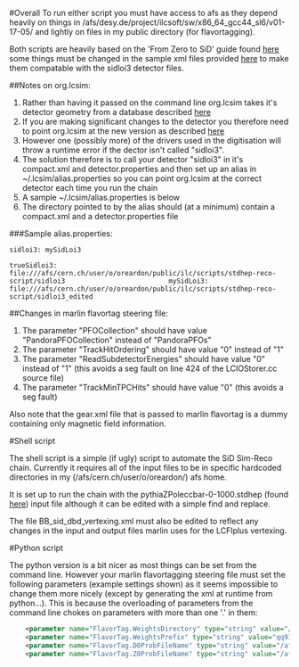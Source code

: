 #Overall
To run either script you must have access to afs as they depend heavily on things in /afs/desy.de/project/ilcsoft/sw/x86_64_gcc44_sl6/v01-17-05/ and lightly on files in my public directory (for flavortagging).

Both scripts are heavily based on the 'From Zero to SiD' guide found [here](https://confluence.slac.stanford.edu/display/~stanitz/From+Zero+to+SiD+-+Running+Sim+Reco) some things  must be changed in the sample xml files provided [here](https://svnsrv.desy.de/viewvc/marlinreco/ILDConfig/trunk/LCFIPlusConfig/steer/) to make them compatable with the sidloi3 detector files. 

##Notes on org.lcsim:
1. Rather than having it passed on the command line org.lcsim takes it's detector geometry from a database described [here](https://confluence.slac.stanford.edu/display/ilc/Conditions+Database+Overview)
2. If you are making significant changes to the detector you therefore need to point org.lcsim at the new version as described [here](https://confluence.slac.stanford.edu/display/ilc/Creating+a+New+Detector+Description)
3. However one (possibly more) of the drivers used in the digitisation will throw a runtime error if the dector isn't called "sidloi3".
4. The solution therefore is to call your detector "sidloi3" in it's compact.xml and detector.properties and then set up an alias in ~/.lcsim/alias.properties so you can point org.lcsim at the correct detector each time you run the chain
5. A sample ~/.lcsim/alias.properties is below
6. The directory pointed to by the alias should (at a minimum) contain a compact.xml and a detector.properties file

###Sample alias.properties:
```
sidloi3: mySidLoi3

trueSidloi3: file:///afs/cern.ch/user/o/oreardon/public/ilc/scripts/stdhep-reco-script/sidloi3                          mySidLoi3: file:///afs/cern.ch/user/o/oreardon/public/ilc/scripts/stdhep-reco-script/sidloi3_edited

```

##Changes in marlin flavortag steering file:
1. The parameter "PFOCollection" should have value "PandoraPFOCollection" instead of "PandoraPFOs"
2. The parameter "TrackHitOrdering" should have value "0" instead of "1"
3. The parameter "ReadSubdetectorEnergies" should have value "0" instead of "1" (this avoids a seg fault on line 424 of the LCIOStorer.cc source file)
4. The parameter "TrackMinTPCHits" should have value "0" (this avoids a seg fault)

Also note that the gear.xml file that is passed to marlin flavortag is a dummy containing only magnetic field information.

#Shell script

The shell script is a simple (if ugly) script to automate the SiD Sim-Reco chain. Currently it requires all of the input files to be in specific hardcoded directories in my (/afs/cern.ch/user/o/oreardon/) afs home.

It is set up to run the chain with the pythiaZPoleccbar-0-1000.stdhep (found [here](ftp://ftp-lcd.slac.stanford.edu/lcd/ILC/ZPole/stdhep/pythia/)) input file although it can be edited with a simple find and replace.

The file BB_sid_dbd_vertexing.xml must also be edited to reflect any changes in the input and output files marlin uses for the LCFIplus vertexing.

#Python script

The python version is a bit nicer as most things can be set from the command line. However your marlin flavortagging steering file must set the following parameters (example settings shown) as it seems impossible to change them more nicely  (except by generating the xml at runtime from python...). This is because the overloading of parameters from the command line chokes on parameters with more than one '.' in them:


```xml
	<parameter name="FlavorTag.WeightsDirectory" type="string" value="/afs/cern.ch/user/o/oreardon/public/ilc/data/weightFiles/qq91" />
	<parameter name="FlavorTag.WeightsPrefix" type="string" value="qq91_v02_p01" />
	<parameter name="FlavorTag.D0ProbFileName" type="string" value="/afs/cern.ch/user/o/oreardon/public/ilc/data/vtxprobFiles/d0prob_zpole.root"/>
	<parameter name="FlavorTag.Z0ProbFileName" type="string" value="/afs/cern.ch/user/o/oreardon/public/ilc/data/vtxprobFiles/z0prob_zpole.root"/>
```
